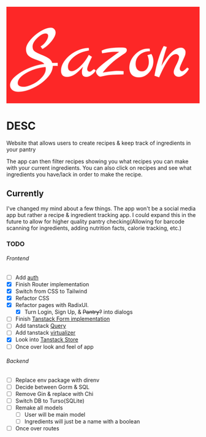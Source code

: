 ![SazonApp Logo](./Logo.png)

# DESC

Website that allows users to create recipes & keep track of ingredients in your
pantry

The app can then filter recipes showing you what recipes you can make with your
current ingredients. You can also click on recipes and see what ingredients you
have/lack in order to make the recipe.

## Currently

I've changed my mind about a few things. The app won't be a social media app but
rather a recipe & ingredient tracking app. I could expand this in the future to
allow for higher quality pantry checking(Allowing for barcode scanning for
ingredients, adding nutrition facts, calorie tracking, etc.)

### TODO

###### Frontend

- [ ] Add
      [auth](https://dev.to/miracool/how-to-manage-user-authentication-with-react-js-3ic5)
- [x] Finish Router implementation
- [x] Switch from CSS to Tailwind
- [x] Refactor CSS
- [x] Refactor pages with RadixUI.
  - [x] Turn Login, Sign Up, & <s>Pantry?</s> into dialogs
- [ ] Finish [Tanstack Form implementation](https://tanstack.com/form/latest)
- [ ] Add tanstack [Query](https://tanstack.com/query/latest)
- [ ] Add tanstack [virtualizer](https://tanstack.com/virtual/latest)
- [X] Look into [Tanstack Store](https://tanstack.com/store/latest)
- [ ] Once over look and feel of app

###### Backend

- [ ] Replace env package with direnv
- [ ] Decide between Gorm & SQL
- [ ] Remove Gin & replace with Chi
- [ ] Switch DB to Turso(SQLite)
- [ ] Remake all models
  - [ ] User will be main model
  - [ ] Ingredients will just be a name with a boolean
- [ ] Once over routes

